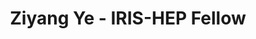 ---
layout: fellow
pagetype: fellow
shortname: zye298
permalink: /fellows/zye298.html
fellow-name: Ziyang Ye
title: Ziyang Ye - IRIS-HEP Fellow
active: false
dates:
  start: 2022-05-30
  end: 2022-08-30
photo: /assets/images/team/fellows-2022/Ziyang-Ye.png
institution: University of Wisconsin-Madison
e-mail: zye72@wisc.edu
project_title: Add network measuring to data federation caches
project_goal: >
  The High-Luminosity Large Hadron Collider (HL-LHC) will bring a tremendous increase
  in data volume.  It is critical to ensure that the transfer and reuse of data works
  well in distributed data federations. Therefore, adding network performance tooling
  for data caching federations are needed. The expected outcome is a network measuring
  tool that is developed using Kubernetes deployments that orchestrate cache and perfSONAR
  containers to monitor the data transfer between origins and caches.
mentors:
- Brian Lin (UW-Madison)
proposal: /assets/pdf/fellows-2022/076-proposal-Ziyang-Ye.pdf
presentations:
- title: Add network measuring to data federation caches
  date: 2022-09-21
  url: https://indico.cern.ch/event/1195271/contributions/5056112/attachments/2513272/4320334/Ziyang-Ye%20iris-hep%20final.pdf
  meeting: IRIS-HEP Topical Meetings
  meetingurl: https://indico.cern.ch/event/1195271/
  recordingurl: https://youtu.be/H8mwFxK7sos
  focus-area: osglhc
current_status: ''
github-username: zye298
linkedin-profile: https://www.linkedin.com/in/ziyang-ye-6a26a621b
focus-area:
challenge-area:
funding-source: nsf
---